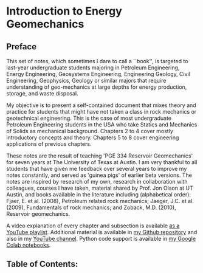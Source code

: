 # Introduction to Energy Geomechanics

## Preface

This set of notes, which sometimes I dare to call a ``book'', is targeted to last-year undergraduate students majoring in Petroleum Engineering, Energy Engineering, Geosystems Engineering, Engineering Geology, Civil Engineering, Geophysics, Geology or similar majors that require understanding of geo-mechanics at large depths for energy production, storage, and waste disposal. 

My objective is to present a self-contained document that mixes theory and practice for students that might have not taken a class in rock mechanics or geotechnical engineering. 
This is the case of most undergraduate Petroleum Engineering students in the USA who take Statics and Mechanics of Solids as mechanical background.
Chapters 2 to 4 cover mostly introductory concepts and theory.
Chapters 5 to 8 cover engineering applications of previous chapters.

These notes are the result of teaching 'PGE 334 Reservoir Geomechanics' for seven years at The University of Texas at Austin.
I am very thankful to all students that have given me feedback over several years to improve my notes constantly, and served as 'guinea pigs' of earlier beta versions.
The notes are inspired by research of my own, research in collaboration with colleagues, courses I have taken, material shared by Prof. Jon Olson at UT Austin, and books available in the literature including (alphabetical order): Fjaer, E. et al. (2008), Petroleum related rock mechanics; Jaeger, J.C. et al. (2009), Fundamentals of rock mechanics; and Zoback, M.D. (2010), Reservoir geomechanics.

A video explanation of every chapter and subsection is available [as a YouTube playlist](https://www.youtube.com/playlist?list=PLv0npDbE5HXtZbV42aJXzrOsv-V8q_q8_).
Additional material is available in [my Github repository](https://github.com/dnicolasespinoza/GeomechanicsJupyter) and also in my [YouTube channel](https://www.youtube.com/channel/UCFZu4RgaS8pKsfO75979fvg).
Python code support is available in [my Google Colab notebooks](https://drive.google.com/drive/folders/1rIzjFd5p81JGOSRUkaMiQF018idb1XU3?usp=sharing). 


## Table of Contents:

```{tableofcontents}
```